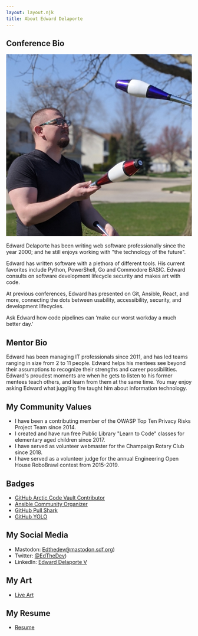 ```yaml
---
layout: layout.njk
title: About Edward Delaporte
---
```


## Conference Bio

 ![Picture of Edward Delaporte](/img/EdwardDelaporte_juggling.jpg "Picture of Edward Delaporte")

Edward Delaporte has been writing web software professionally since the year 2000; and he still enjoys working with "the technology of the future".

Edward has written software with a plethora of different tools. His current favorites include Python, PowerShell, Go and Commodore BASIC.  Edward consults on software development lifecycle security and makes art with code.

At previous conferences, Edward has presented on Git, Ansible, React, and more, connecting the dots between usability, accessibility, security, and development lifecycles.

Ask Edward how code pipelines can ‘make our worst workday a much better day.’

## Mentor Bio

Edward has been managing IT professionals since 2011, and has led teams ranging in size from 2 to 11 people. Edward helps his mentees see beyond their assumptions to recognize their strengths and career possibilities. Edward's proudest moments are when he gets to listen to his former mentees teach others, and learn from them at the same time. You may enjoy asking Edward what juggling fire taught him about information technology.

## My Community Values

- I have been a contributing member of the OWASP Top Ten Privacy Risks Project Team since 2014.
- I created and have run free Public Library "Learn to Code" classes for elementary aged children since 2017.
- I have served as volunteer webmaster for the Champaign Rotary Club since 2018.
- I have served as a volunteer judge for the annual Engineering Open House RoboBrawl contest from 2015-2019.

## Badges

- [GitHub Arctic Code Vault Contributor](https://github.com/users/edthedev/achievements/arctic-code-vault-contributor)
- [Ansible Community Organizer](https://api.badgr.io/public/assertions/Zzfsg9CORY24bwiKqomQNw?identity__email=edward%40delaporte.us)
- [GitHub Pull Shark](https://github.com/edthedev?tab=achievements&achievement=pull-shark)
- [GitHub YOLO](https://github.com/users/edthedev/achievements/yolo)

## My Social Media

- Mastodon: <a href=https://mastodon.sdf.org/@Edthedev rel=me>Edthedev@mastodon.sdf.org</a>)
- Twitter: <a href=https://twitter.com/edthedev rel=me>@EdTheDev</a>)
- LinkedIn: [Edward Delaporte V](https://www.linkedin.com/in/edwarddelaportev)

## My Art

- [Live Art](/art/live)

## My Resume

- [Resume](/resume)
